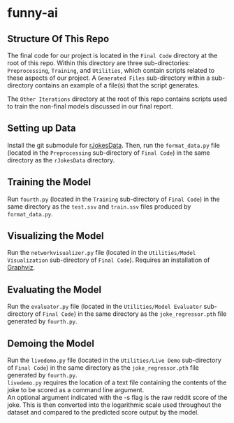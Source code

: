 # funny-ai

## Structure Of This Repo
The final code for our project is located in the `Final Code` directory at the root of this repo.
Within this directory are three sub-directories: `Preprocessing`, `Training`, and `Utilities`, which contain scripts related to these aspects of our project.
A `Generated Files` sub-directory within a sub-directory contains an example of a file(s) that the script generates.

The `Other Iterations` directory at the root of this repo contains scripts used to train the non-final models discussed in our final report.

## Setting up Data
Install the git submodule for [rJokesData](https://github.com/orionw/rJokesData.git). Then, run the `format_data.py` file (located in the `Preprocessing` sub-directory of `Final Code`) in the same directory as the `rJokesData` directory.

## Training the Model
Run `fourth.py` (located in the `Training` sub-directory of `Final Code`) in the same directory as the `test.ssv` and `train.ssv` files produced by `format_data.py`.

## Visualizing the Model
Run the `networkvisualizer.py` file (located in the `Utilities/Model Visualization` sub-directory of `Final Code`). Requires an installation of [Graphviz](https://graphviz.org).

## Evaluating the Model
Run the `evaluator.py` file (located in the `Utilities/Model Evaluator` sub-directory of `Final Code`) in the same directory as the `joke_regressor.pth` file generated by `fourth.py`.

## Demoing the Model
Run the `livedemo.py` file (located in the `Utilities/Live Demo` sub-directory of `Final Code`) in the same directory as the `joke_regressor.pth` file generated by `fourth.py`. 
<br>
`livedemo.py` requires the location of a text file containing the contents of the joke to be scored as a command line argument. 
<br>
An optional argument indicated with the -s flag is the raw reddit score of the joke. This is then converted into the logarithmic scale used throughout the dataset and compared to the predicted score output by the model.

